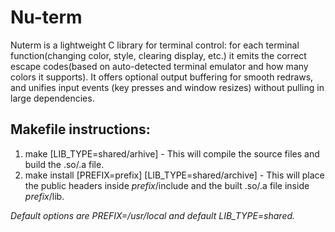 # Nu-term

Nuterm is a lightweight C library for terminal control: for each terminal function(changing color, style, clearing display, etc.) it emits the correct escape codes(based on auto-detected terminal emulator and how many colors it supports). It offers optional output buffering for smooth redraws, and unifies input events (key presses and window resizes) without pulling in large dependencies.

## Makefile instructions:

1. make \[LIB\_TYPE=shared/arhive\] - This will compile the source files and build the .so/.a file.
2. make install \[PREFIX=prefix\] \[LIB\_TYPE=shared/archive\] - This will place the public headers inside _prefix_/include and the built .so/.a file inside _prefix_/lib.

_Default options are PREFIX=/usr/local and default LIB\_TYPE=shared._
